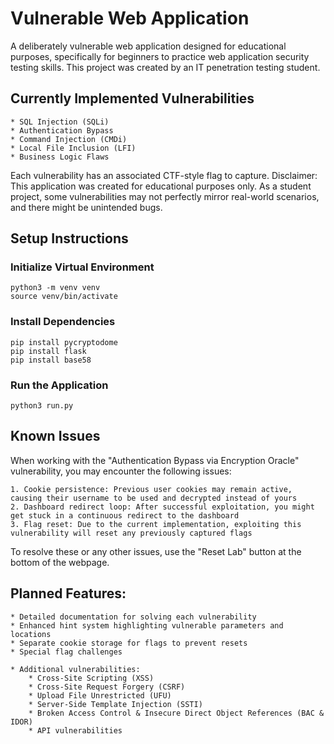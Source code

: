 # Vulnerable Web Application

A deliberately vulnerable web application designed for educational purposes, specifically for beginners to practice web application security testing skills. This project was created by an IT penetration testing student.
## Currently Implemented Vulnerabilities
```
* SQL Injection (SQLi)
* Authentication Bypass
* Command Injection (CMDi)
* Local File Inclusion (LFI)
* Business Logic Flaws
```
Each vulnerability has an associated CTF-style flag to capture.
Disclaimer: This application was created for educational purposes only. As a student project, some vulnerabilities may not perfectly mirror real-world scenarios, and there might be unintended bugs.

## Setup Instructions
### Initialize Virtual Environment
```
python3 -m venv venv
source venv/bin/activate
```
### Install Dependencies
```
pip install pycryptodome
pip install flask
pip install base58
```
### Run the Application
```
python3 run.py
```

## Known Issues
When working with the "Authentication Bypass via Encryption Oracle" vulnerability, you may encounter the following issues:
```
1. Cookie persistence: Previous user cookies may remain active, causing their username to be used and decrypted instead of yours
2. Dashboard redirect loop: After successful exploitation, you might get stuck in a continuous redirect to the dashboard
3. Flag reset: Due to the current implementation, exploiting this vulnerability will reset any previously captured flags
```
To resolve these or any other issues, use the "Reset Lab" button at the bottom of the webpage.

## Planned Features:
```
* Detailed documentation for solving each vulnerability
* Enhanced hint system highlighting vulnerable parameters and locations
* Separate cookie storage for flags to prevent resets
* Special flag challenges

* Additional vulnerabilities:
	* Cross-Site Scripting (XSS)
	* Cross-Site Request Forgery (CSRF)
	* Upload File Unrestricted (UFU)
	* Server-Side Template Injection (SSTI)
	* Broken Access Control & Insecure Direct Object References (BAC & IDOR)
	* API vulnerabilities
```
